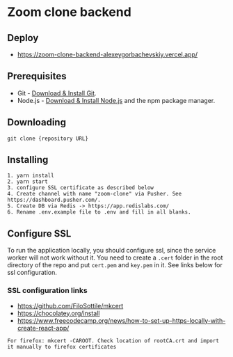 # Zoom clone backend

## Deploy

- https://zoom-clone-backend-alexeygorbachevskiy.vercel.app/

## Prerequisites

- Git - [Download & Install Git](https://git-scm.com/downloads).
- Node.js - [Download & Install Node.js](https://nodejs.org/en/download/) and the npm package manager.

## Downloading

```
git clone {repository URL}
```

## Installing

```
1. yarn install
2. yarn start
3. configure SSL certificate as described below
4. Create channel with name "zoom-clone" via Pusher. See https://dashboard.pusher.com/.
5. Create DB via Redis -> https://app.redislabs.com/
6. Rename .env.example file to .env and fill in all blanks.
```

## Configure SSL
To run the application locally, you should configure ssl, since the service worker will not work without it.
You need to create a `.cert` folder in the root directory of the repo and put `cert.pem` and `key.pem` in it.
See links below for ssl configuration.

### SSL configuration links
- https://github.com/FiloSottile/mkcert
- https://chocolatey.org/install
- https://www.freecodecamp.org/news/how-to-set-up-https-locally-with-create-react-app/
```
For firefox: mkcert -CAROOT. Check location of rootCA.crt and import it manually to firefox certificates
``` 
